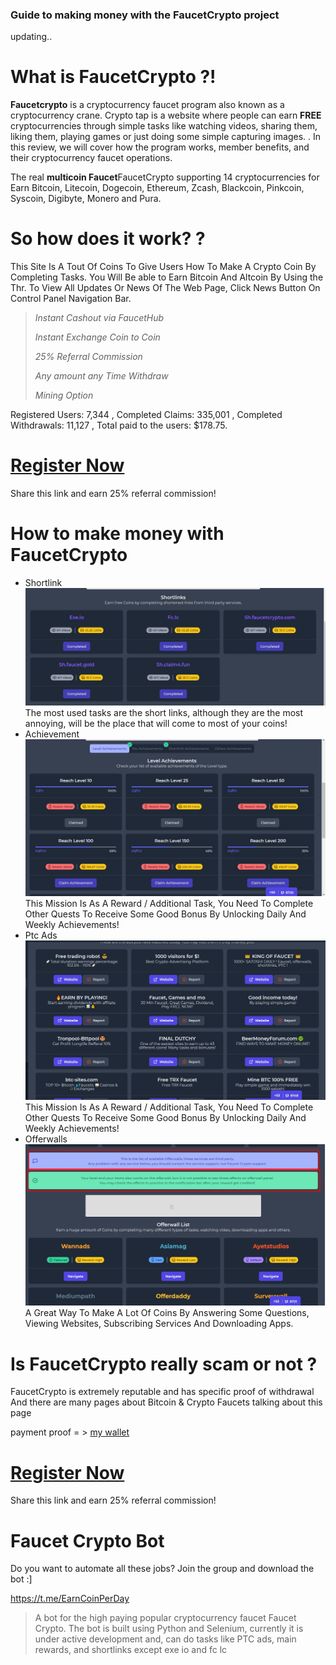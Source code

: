 ### Guide to making money with the FaucetCrypto project

updating..

# What is FaucetCrypto ?!
**Faucetcrypto** is a cryptocurrency faucet program also known as a cryptocurrency crane. Crypto tap is a website where people can earn **FREE** cryptocurrencies through simple tasks like watching videos, sharing them, liking them, playing games or just doing some simple capturing images. . In this review, we will cover how the program works, member benefits, and their cryptocurrency faucet operations.

The real **multicoin Faucet**FaucetCrypto supporting 14 cryptocurrencies for Earn Bitcoin, Litecoin, Dogecoin, Ethereum, Zcash, Blackcoin, Pinkcoin, Syscoin, Digibyte, Monero and Pura.


#  So how does it work? ?

This Site Is A Tout Of Coins To Give Users How To Make A Crypto Coin By Completing Tasks. You Will Be able to Earn Bitcoin And Altcoin By Using the Thr. To View All Updates Or News Of The Web Page, Click News Button On Control Panel Navigation Bar.

> _Instant Cashout via FaucetHub_
>
> _Instant Exchange Coin to Coin_
>
> _25% Referral Commission_
>
> _Any amount any Time Withdraw_
>
> _Mining Option_

Registered Users: 7,344 , Completed Claims: 335,001 , Completed Withdrawals: 11,127 , Total paid to the users: $178.75.



# [**Register Now**](http://bit.ly/3s8qktb)

Share this link and earn 25% referral commission!

# How to make money with FaucetCrypto

* Shortlink
![faucetcrypto_shortlink](/images/shortlink.jpg)
The most used tasks are the short links, although they are the most annoying, will be the place that will come to most of your coins!
* Achievement
![faucetcrypto_achievement](/images/achievement.jpg)
This Mission Is As A Reward / Additional Task, You Need To Complete Other Quests To Receive Some Good Bonus By Unlocking Daily And Weekly Achievements!
* Ptc Ads
![faucetcrypto_ptc](/images/ptc.jpg)
This Mission Is As A Reward / Additional Task, You Need To Complete Other Quests To Receive Some Good Bonus By Unlocking Daily And Weekly Achievements!
* Offerwalls
![faucetcrypto_offerwall](/images/offerwall.jpg)
A Great Way To Make A Lot Of Coins By Answering Some Questions, Viewing Websites, Subscribing Services And Downloading Apps.


# Is FaucetCrypto really scam or not ?

FaucetCrypto is extremely reputable and has specific proof of withdrawal And there are many pages about Bitcoin & Crypto Faucets talking about this page

payment proof = > [my wallet](https://blockchair.com/litecoin/address/MHiLABvWctyn2jsKqxASw7cxFzZe43Qm6E)

# [**Register Now**](http://bit.ly/3s8qktb)

Share this link and earn 25% referral commission!

# Faucet Crypto Bot

Do you want to automate all these jobs? Join the group and download the bot :]

https://t.me/EarnCoinPerDay

> A bot for the high paying popular cryptocurrency faucet Faucet Crypto. The bot is built using Python and Selenium, currently it is under active development and, can do tasks like PTC ads, main rewards, and shortlinks except exe io and fc lc
